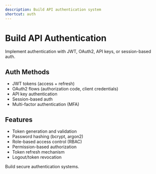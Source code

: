 ```yaml
---
description: Build API authentication system
shortcut: auth
---
```


# Build API Authentication

Implement authentication with JWT, OAuth2, API keys, or session-based auth.

## Auth Methods

- JWT tokens (access + refresh)
- OAuth2 flows (authorization code, client credentials)
- API key authentication
- Session-based auth
- Multi-factor authentication (MFA)

## Features

- Token generation and validation
- Password hashing (bcrypt, argon2)
- Role-based access control (RBAC)
- Permission-based authorization
- Token refresh mechanism
- Logout/token revocation

Build secure authentication systems.
